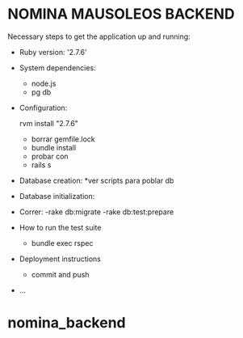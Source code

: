 # NOMINA MAUSOLEOS BACKEND

Necessary steps to get the
application up and running:


* Ruby version: '2.7.6'

* System dependencies:
   - node.js
   - pg db
    
* Configuration:

    rvm install "2.7.6"
    * borrar gemfile.lock
   - bundle install
    * probar con
   - rails s

* Database creation: *ver scripts para poblar db

* Database initialization:

- Correr:
-rake db:migrate
-rake db:test:prepare

* How to run the test suite
    - bundle exec rspec

* Deployment instructions
    - commit and push
* ...
# nomina_backend
